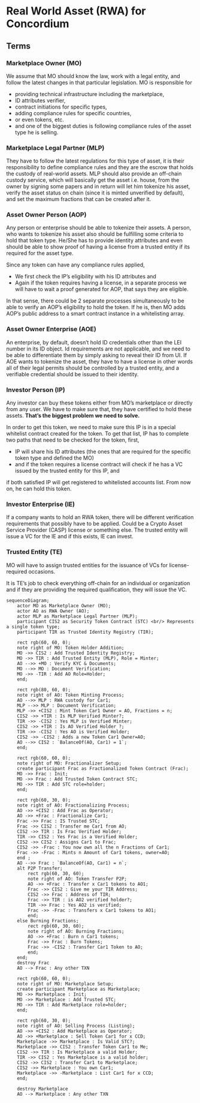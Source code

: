 # Real World Asset (RWA) for Concordium

## Terms

### Marketplace Owner (MO)

We assume that MO should know the law, work with a legal entity, and follow the latest changes in that particular legislation. MO is responsible for

* providing technical infrastructure including the marketplace,
* ID attributes verifier,
* contract initiations for specific types,
* adding compliance rules for specific countries,
* or even tokens, etc.
* and one of the biggest duties is following compliance rules of the asset type he is selling.

### Marketplace Legal Partner (MLP)

They have to follow the latest regulations for this type of asset,
it is their responsibility to define compliance rules and
they are the escrow that holds the custody of real-world assets.
MLP should also provide an off-chain custody service, which will basically get the asset i.e. house, from the owner by signing some papers and in return will let him tokenize his asset,
verify the asset status on chain (since it is minted unverified by default),
and set the maximum fractions that can be created after it.

### Asset Owner Person (AOP)

Any person or enterprise should be able to tokenize their assets. A person, who wants to tokenize his asset also should be fulfilling some criteria to hold that token type.
He/She has to provide identity attributes and
even should be able to show proof of having a license from a trusted entity if its required for the asset type.

Since any token can have any compliance rules applied,

* We first check the IP’s eligibility with his ID attributes and
* Again if the token requires having a license, in a separate process we will have to wait a proof generated for AOP, that says they are eligible.

In that sense, there could be 2 separate processes simultaneously to be able to verify an AOP’s eligibility to hold the token. If he is, then MO adds AOP’s public address to a smart contract instance in a whitelisting array.

### Asset Owner Enterprise (AOE)

An enterprise, by default, doesn’t hold ID credentials other than the LEI number in its ID object. Id requirements are not applicable, and we need to be able to differentiate them by simply asking to reveal their ID from UI. If AOE wants to tokenize the asset, they have to have a license in other words all of their legal permits should be controlled by a trusted entity, and a verifiable credential should be issued to their identity.

### Investor Person (IP)

Any investor can buy these tokens either from MO’s marketplace or directly from any user. We have to make sure that, they have certified to hold these assets. **That’s the biggest problem we need to solve.**

In order to get this token, we need to make sure this IP is in a special whitelist contract created for the token. To get that list, IP has to complete two paths that need to be checked for the token, first,

* IP will share his ID attributes (the ones that are required for the specific token type and defined the MO)
* and if the token requires a license contract will check if he has a VC issued by the trusted entity for this IP, and

if both satisfied IP will get registered to whitelisted accounts list. From now on, he can hold this token.

### Investor Enterprise (IE)

If a company wants to hold an RWA token, there will be different verification requirements that possibly have to be applied. Could be a Crypto Asset Service Provider (CASP) license or something else. The trusted entity will issue a VC for the IE and if this exists, IE can invest.

### Trusted Entity (TE)

MO will have to assign trusted entities for the issuance of VCs for license-required occasions.

It is TE’s job to check everything off-chain for an individual or organization and if they are providing the required qualification, they will issue the VC.

```mermaid
sequenceDiagram;
    actor MO as Marketplace Owner (MO);
    actor AO as RWA Owner (AO);
    actor MLP as Marketplace Legal Partner (MLP);
    participant CIS2 as Security Token Contract (STC) <br/> Represents a single token type;
    participant TIR as Trusted Identity Registry (TIR);

    rect rgb(60, 60, 0);
    note right of MO: Token Holder Addition;
    MO ->> CIS2 : Add Trusted Identity Registry;
    MO ->> TIR : Add Trusted Entity (MLP), Role = Minter;
    AO -->> +MO : Verify KYC & Documents;
    MO -->> MO : Document Verification;
    MO ->> -TIR : Add AO Role=Holder;
    end;

    rect rgb(80, 60, 0);
    note right of AO: Token Minting Process;
    AO -->> MLP : RWA custody for Car1;
    MLP -->> MLP : Document Verification;
    MLP ->> +CIS2 : Mint Token Car1 Owner = AO, Fractions = n;
    CIS2 ->> +TIR : Is MLP Verified Minter?;
    TIR ->> -CIS2 : Yes MLP is Verified Minter;
    CIS2 ->> +TIR : Is AO Verified Holder ?;
    TIR ->> -CIS2 : Yes AO is Verified Holder;
    CIS2 ->> -CIS2 : Adds a new Token Car1 Owner=AO;
    AO -->> CIS2 : `BalanceOf(AO, Car1) = 1`;
    end;

    rect rgb(60, 60, 0);
    note right of MO: Fractionalizer Setup;
    create participant Frac as Fractionalized Token Contract (Frac);
    MO ->> Frac : Init;
    MO ->> Frac : Add Trusted Token Contract STC;
    MO ->> TIR : Add STC role=holder;
    end;

    rect rgb(60, 30, 0);
    note right of AO: Fractionalizing Process;
    AO ->> +CIS2 : Add Frac as Operator;
    AO ->> +Frac : Fractionalize Car1;
    Frac ->> Frac : IS Trusted STC;
    Frac ->> CIS2 : Transfer me Car1 from AO;
    CIS2 ->> TIR : Is Frac Verified Holder;
    TIR ->> CIS2 : Yes Frac is a Verified Holder;
    CIS2 ->> CIS2 : Assigns Car1 to Frac;
    CIS2 ->> -Frac : You now own all the n Fractions of Car1;
    Frac ->> -Frac : Mints n Amount of Car1 tokens, owner=AO;
    end ;
    AO -->> Frac : `BalanceOf(AO, Car1) = n`;
    alt P2P Transfer;
        rect rgb(60, 30, 60);
        note right of AO: Token Transfer P2P;
        AO ->> +Frac : Transfer x Car1 tokens to AO1;
        Frac ->> CIS2 : Give me your TIR Address;
        CIS2 ->> Frac : Address of TIR;
        Frac ->> TIR : is AO2 verified holder?;
        TIR ->> Frac : Yes AO2 is verified;
        Frac ->> -Frac : Transfers x Car1 tokens to AO1;
        end;
    else Burning Fractions;
        rect rgb(60, 30, 60);
        note right of AO: Burning Fractions;
        AO ->> +Frac : Burn n Car1 tokens;
        Frac ->> Frac : Burn Tokens;
        Frac ->> -CIS2 : Transfer Car1 Token to AO;
        end;
    end;
    destroy Frac
    AO --> Frac : Any other TXN

    rect rgb(60, 60, 0);
    note right of MO: Marketplace Setup;
    create participant Marketplace as Marketplace;
    MO ->> Marketplace : Init;
    MO ->> Marketplace : Add Trusted STC;
    MO ->> TIR : Add Marketplace role=holder;
    end;

    rect rgb(60, 30, 0);
    note right of AO: Selling Process (Listing);
    AO ->> +CIS2 : Add Marketplace as Operator;
    AO ->> +Marketplace : Sell Token Car1 for x CCD;
    Marketplace ->> Marketplace : Is Valid STC?;
    Marketplace ->> CIS2 : Transfer Token Car1 to Me;
    CIS2 ->> TIR : Is Marketplace a valid Holder;
    TIR ->> CIS2 : Yes Marketplace is a valid holder;
    CIS2 ->> CIS2 : Transfer Car1 to Marketplace;
    CIS2 ->> Marketplace : You own Car1;
    Marketplace ->> -Marketplace : List Car1 for x CCD;
    end;

    destroy Marketplace
    AO --> Marketplace : Any other TXN
```
